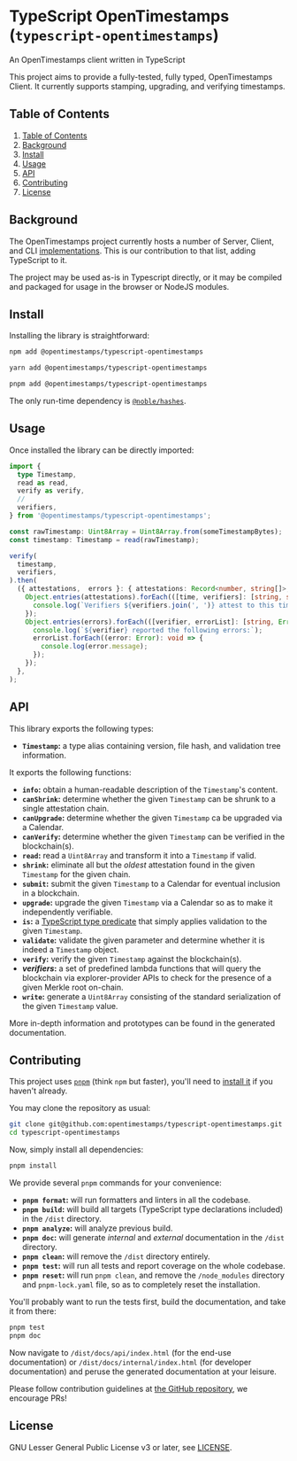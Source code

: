 # TypeScript OpenTimestamps (`typescript-opentimestamps`)

An OpenTimestamps client written in TypeScript

This project aims to provide a fully-tested, fully typed, OpenTimestamps Client.
It currently supports stamping, upgrading, and verifying timestamps.

## Table of Contents

1. [Table of Contents](#table-of-contents)
2. [Background](#background)
3. [Install](#install)
4. [Usage](#usage)
5. [API](#api)
6. [Contributing](#contributing)
7. [License](#license)

## Background

The OpenTimestamps project currently hosts a number of Server, Client, and CLI [implementations](https://opentimestamps.org/#code-repositories).
This is our contribution to that list, adding TypeScript to it.

The project may be used as-is in Typescript directly, or it may be compiled and packaged for usage in the browser or NodeJS modules.

## Install

Installing the library is straightforward:

```sh
npm add @opentimestamps/typescript-opentimestamps
```

```sh
yarn add @opentimestamps/typescript-opentimestamps
```

```sh
pnpm add @opentimestamps/typescript-opentimestamps
```

The only run-time dependency is [`@noble/hashes`](https://github.com/paulmillr/noble-hashes).

## Usage

Once installed the library can be directly imported:

```typescript
import {
  type Timestamp,
  read as read,
  verify as verify,
  //
  verifiers,
} from '@opentimestamps/typescript-opentimestamps';

const rawTimestamp: Uint8Array = Uint8Array.from(someTimestampBytes);
const timestamp: Timestamp = read(rawTimestamp);

verify(
  timestamp,
  verifiers,
).then(
  ({ attestations,  errors }: { attestations: Record<number, string[]>; errors: Record<string, Error[]> }): void => {
    Object.entries(attestations).forEach(([time, verifiers]: [string, string[]]): void => {
      console.log(`Verifiers ${verifiers.join(', ')} attest to this timestamp as of ${time}`);
    });
    Object.entries(errors).forEach(([verifier, errorList]: [string, Error[]]): void => {
      console.log(`${verifier} reported the following errors:`);
      errorList.forEach((error: Error): void => {
        console.log(error.message);
      });
    });
  },
);
```

## API

This library exports the following types:

- **`Timestamp`:** a type alias containing version, file hash, and validation tree information.

It exports the following functions:

- **`info`:** obtain a human-readable description of the `Timestamp`'s content.
- **`canShrink`:** determine whether the given `Timestamp` can be shrunk to a single attestation chain.
- **`canUpgrade`:** determine whether the given `Timestamp` ca be upgraded via a Calendar.
- **`canVerify`:** determine whether the given `Timestamp` can be verified in the blockchain(s).
- **`read`:** read a `Uint8Array` and transform it into a `Timestamp` if valid.
- **`shrink`:** eliminate all but the _oldest_ attestation found in the given `Timestamp` for the given chain.
- **`submit`:** submit the given `Timestamp` to a Calendar for eventual inclusion in a blockchain.
- **`upgrade`:** upgrade the given `Timestamp` via a Calendar so as to make it independently verifiable.
- **`is`:** a [TypeScript type predicate](https://www.typescriptlang.org/docs/handbook/2/narrowing.html#using-type-predicates) that simply applies validation to the given `Timestamp`.
- **`validate`:** validate the given parameter and determine whether it is indeed a `Timestamp` object.
- **`verify`:** verify the given `Timestamp` against the blockchain(s).
- **_verifiers_:** a set of predefined lambda functions that will query the blockchain via explorer-provider APIs to check for the presence of a given Merkle root on-chain.
- **`write`:** generate a `Uint8Array` consisting of the standard serialization of the given `Timestamp` value.

More in-depth information and prototypes can be found in the generated documentation.

## Contributing

This project uses [`pnpm`](https://pnpm.io/) (think `npm` but faster), you'll need to [install it](https://pnpm.io/installation) if you haven't already.

You may clone the repository as usual:

```sh
git clone git@github.com:opentimestamps/typescript-opentimestamps.git
cd typescript-opentimestamps
```

Now, simply install all dependencies:

```sh
pnpm install
```

We provide several `pnpm` commands for your convenience:

- **`pnpm format`:** will run formatters and linters in all the codebase.
- **`pnpm build`:** will build all targets (TypeScript type declarations included) in the `/dist` directory.
- **`pnpm analyze`:** will analyze previous build.
- **`pnpm doc`:** will generate _internal_ and _external_ documentation in the `/dist` directory.
- **`pnpm clean`:** will remove the `/dist` directory entirely.
- **`pnpm test`:** will run all tests and report coverage on the whole codebase.
- **`pnpm reset`:** will run `pnpm clean`, and remove the `/node_modules` directory and `pnpm-lock.yaml` file, so as to completely reset the installation.

You'll probably want to run the tests first, build the documentation, and take it from there:

```sh
pnpm test
pnpm doc
```

Now navigate to `/dist/docs/api/index.html` (for the end-use documentation) or `/dist/docs/internal/index.html` (for developer documentation) and peruse the generated documentation at your leisure.

Please follow contribution guidelines at [the GitHub repository](https://github.com/opentimestamps/typescript-opentimestamps), we encourage PRs!

## License

GNU Lesser General Public License v3 or later, see [LICENSE](./LICENSE).
